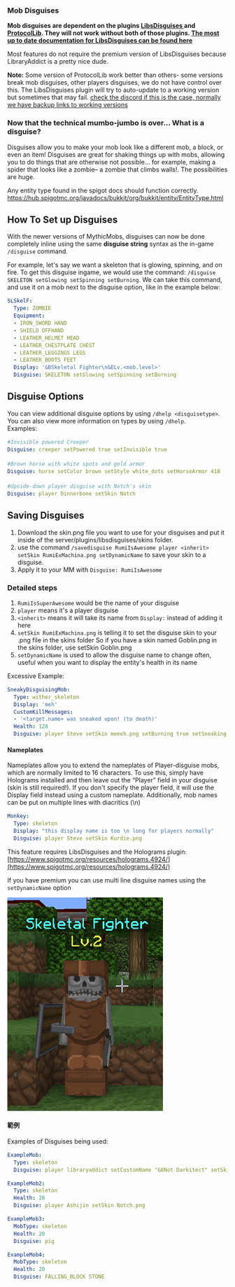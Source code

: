 ### Mob Disguises

**Mob disguises are dependent on the plugins [LibsDisguises ](https://www.spigotmc.org/resources/libs-disguises.81/)and [ProtocolLib](https://www.spigotmc.org/resources/protocollib.1997/). They will not work without both of those plugins. [The most up to date documentation for LibsDisguises can be found here](https://www.spigotmc.org/wiki/lib-s-disguises/)**

Most features do not require the premium version of LibsDisguises because LibraryAddict is a pretty nice dude.

**Note:** Some version of ProtocolLib work better than others- some versions break mob disguises, other players disguises, we do not have control over this. The LibsDisguises plugin will try to auto-update to a working version but sometimes that may fail. [check the discord if this is the case, normally we have backup links to working versions](mythicmobs.net/discord)

### Now that the technical mumbo-jumbo is over... What is a disguise?

Disguises allow you to make your mob look like a different mob, a block, or even an item! Disguises are great for shaking things up with mobs, allowing you to do things that are otherwise not possible… for example, making a spider that looks like a zombie– a zombie that climbs walls!. The possibilities are huge.

Any entity type found in the spigot docs should function correctly.
https://hub.spigotmc.org/javadocs/bukkit/org/bukkit/entity/EntityType.html

## How To Set up Disguises
With the newer versions of MythicMobs, disguises can now be done completely inline using the same **disguise string** syntax as the in-game ``/disguise`` command.

For example, let's say we want a skeleton that is glowing, spinning, and on fire. To get this disguise ingame, we would use the command: ``/disguise SKELETON setGlowing setSpinning setBurning``.
We can take this command, and use it on a mob next to the disguise option, like in the example below:
```yml
SLSkelF:
  Type: ZOMBIE
  Equipment:
  - IRON_SWORD HAND
  - SHIELD OFFHAND
  - LEATHER_HELMET HEAD
  - LEATHER_CHESTPLATE CHEST
  - LEATHER_LEGGINGS LEGS
  - LEATHER_BOOTS FEET
  Display: '&BSkeletal Fighter\n&ELv.<mob.level>'
  Disguise: SKELETON setGlowing setSpinning setBurning
```
## Disguise Options

You can view additional disguise options by using `/dhelp <disguisetype>`. You can also view more information on types by using `/dhelp`.\
Examples:

```yml
#Invisible powered Creeper
Disguise: creeper setPowered true setInvisible true

#Brown horse with white spots and gold armor
Disguise: horse setColor brown setStyle white_dots setHorseArmor 418

#Upside-down player disguise with Notch's skin
Disguise: player Dinnerbone setSkin Notch
```

## Saving Disguises

1. Download the skin.png file you want to use for your disguises and put it inside of the server/plugins/libsdisguises/skins folder. 
2. use the command ``/savedisguise RumiIsAwesome player <inherit> setSkin RumiExMachina.png setDynamicName`` to save your skin to a disguise. 
3. Apply it to your MM with ``Disguise: RumiIsAwesome``

### Detailed steps

1. ``RumiIsSuperAwesome`` would be the name of your disguise
2. ``player`` means it's a player disguise
3. ``<inherit>`` means it will take its name from `Display:` instead of adding it here
4. ``setSkin RumiExMachina.png`` is telling it to set the disguise skin to your .png file in the skins folder  So if you have a skin named Goblin.png in the skins folder, use setSkin Goblin.png
5. ``setDynamicName`` is used to allow the disguise name to change often, useful when you want to display the entity's health in its name

Excessive Example:
```yml
SneakyDisguisingMob:
  Type: wither_skeleton
  Display: 'meh'
  CustomKillMessages:
  - '<target.name> was sneaked upon! (to death)'
  Health: 128
  Disguise: player Steve setSkin meeeh.png setBurning true setSneaking true setSprinting true setModifyBoundingBox false setDynamicName true
```

#### Nameplates

Nameplates allow you to extend the nameplates of Player-disguise mobs, which are normally limited to 16 characters.
To use this, simply have Holograms installed and then leave out the “Player” field in your disguise (skin is still required!).
If you don't specify the player field, it will use the Display field instead using a custom nameplate.
Additionally, mob names can be put on multiple lines with diacritics (\n)
 

```yml
Monkey:
  Type: skeleton
  Display: "this display name is too \n long for players normally"
  Disguise: player Steve setSkin Kurdie.png
```
This feature requires LibsDisguises and the Holograms plugin: [https://www.spigotmc.org/resources/holograms.4924/](https://www.spigotmc.org/resources/holograms.4924/)

If you have premium you can use multi line disguise names using the `setDynamicName` option

![image](uploads/e9f3926c7a8d74dfb1b8fa6d2cd2d67c/image.png)

#### 範例

Examples of Disguises being used:

```yml
ExampleMob:
  Type: skeleton
  Disguise: player libraryaddict setCustomName "&8Not Darkitect" setSkin Darkitect.png
```

```yml
ExampleMob2:
  Type: skeleton
  Health: 20
  Disguise: player Ashijin setSkin Notch.png
```

```yml
ExampleMob3:
  MobType: skeleton
  Health: 20
  Disguise: pig
```

```yml
ExampleMob4:
  MobType: skeleton
  Health: 20
  Disguise: FALLING_BLOCK STONE
```

<!-- NOT USED ANYMORE! KEEPING THIS HERE IF ANYONE WANTS TO USE DISGUISE OPTIONS SYNTAX
## LEGACY: Disguise Options

### NOTE: As of MM 5.0, you must setup your disguises using inline disguise.
These options are no longer utilized in modern disguises and the documentation is preserved for historical purposes only.

All disguises have certain options available to them. These options go under the Disguises block, and can only be used in conjunction with a disguise (they will not work on their own). Some options will be mob specific. The lists of options for any entity can be found using `/dhelp <entity>`. Because this is generated by your plugin it should _always_ be up to date.

Here are some common ones that may be of interest to you:

- Disguise.Burning: true - Causes the mob to always appear to be burning
- Disguise.Blocking: true - Causes certain disguises to be stuck in the “blocking” animation.
- Disguise.Invisible: true - Makes the mob permanently invisible
- Disguise.Name: - Sets the disguised entity name
- Disguise.ShowName: true - Displays a nametag over certain disguises that would not normally have one (such as a block or item)
- Disguise.Sneaking: true - Causes certain disguises to be stuck in the “sneaking” animation.
- Disguise.Sprinting: true - Causes certain disguises to be stuck in the “sprinting” animation.
- Disguise.ModifyBoundingBox: false - Setting this to false will make mobs keep their original hitbox.
- Disguise.Glowing: [true/false] - Makes the disguise glow permanently.
- Disguise.Gliding: [true/false] - Makes the disguise glide permanently.

“Glowing” and “Gliding” were added in version 2.3.2.
-->